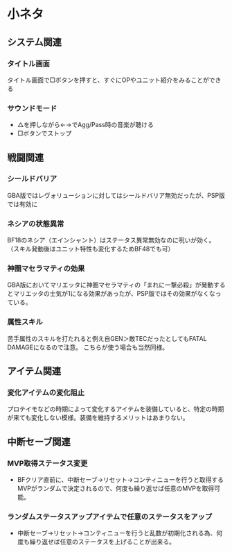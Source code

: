 # 小ネタ

## システム関連 

### タイトル画面 

タイトル画面で□ボタンを押すと、すぐにOPやユニット紹介をみることができる

### サウンドモード 

- △を押しながら←→でAgg/Pass時の音楽が聴ける
- □ボタンでストップ

## 戦闘関連 

### シールドバリア 

GBA版ではレヴォリューションに対してはシールドバリア無効だったが、PSP版では有効に

### ネシアの状態異常 

BF18のネシア（エインシャント）はステータス異常無効なのに呪いが効く。
（スキル発動後はユニット特性も変化するためBF48でも可）

### 神圏マセラマティの効果 

GBA版においてマリエッタに神圏マセラマティの「まれに一撃必殺」が発動するとマリエッタの士気が1になる効果があったが、PSP版ではその効果がなくなっている。

### 属性スキル 

苦手属性のスキルを打たれると例え自GEN＞敵TECだったとしてもFATAL　DAMAGEになるので注意。
こちらが使う場合も当然同様。

## アイテム関連 

### 変化アイテムの変化阻止 

プロテイモなどの時期によって変化するアイテムを装備していると、特定の時期が来ても変化しない模様。装備を維持するメリットはあまりない。

## 中断セーブ関連

### MVP取得ステータス変更

  - BFクリア直前に、中断セーブ→リセット→コンティニューを行うと取得するMVPがランダムで決定されるので、何度も繰り返せば任意のMVPを取得可能。

### ランダムステータスアップアイテムで任意のステータスをアップ

  - 中断セーブ→リセット→コンティニューを行うと乱数が初期化される為、何度も繰り返せば任意のステータスを上げることが出来る。
